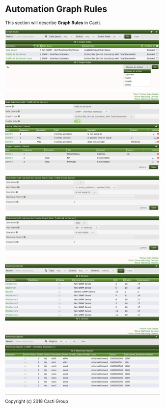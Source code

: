 # Automation Graph Rules

This section will describe **Graph Rules** in Cacti.

![Automation Graph Rules](images/automation-graph-rules.png)

![Automation Graph Rules Edit](images/automation-graph-rules-edit1.png)

![Automation Graph Rules Device Criteria](images/automation-graph-rules-edit2.png)

![Automation Graph Rules Graph Criteria](images/automation-graph-rules-edit3.png)

![Automation Graph Rules Matching Devices](images/automation-graph-rules-edit4.png)

![Automation Graph Rules Matching Objects](images/automation-graph-rules-edit5.png)

---
Copyright (c) 2018 Cacti Group
